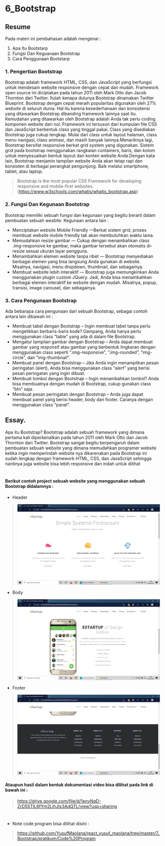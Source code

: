 # 6_Bootstrap 

## Resume
Pada materi ini pembahasan adalah mengenai :

1. Apa Itu Bootstarp
2. Fungsi Dan Keguanaan Bootstrap
3. Cara Penggunaan Bootstarp

### 1. Pengertian Bootstrap
Bootstrap adalah framework HTML, CSS, dan JavaScript yang berfungsi untuk mendesain website responsive dengan cepat dan mudah. Framework open source ini diciptakan pada tahun 2011 oleh Mark Otto dan Jacob Thornton dari Twitter. Itulah kenapa dulunya Bootstrap dinamakan Twitter Blueprint. Bootstrap dengan cepat meraih popularitas digunakan oleh 27% website di seluruh dunia. Hal itu karena kesederhanaan dan konsistensi yang ditawarkan Bootstrap dibanding framework lainnya saat itu. Kemudahan yang ditawarkan oleh Bootstrap adalah Anda tak perlu coding komponen website dari nol. Framework ini tersusun dari kumpulan file CSS dan JavaScript berbentuk class yang tinggal pakai. Class yang disediakan Bootstrap juga cukup lengkap. Mulai dari class untuk layout halaman, class menu navigasi, class animasi, dan masih banyak lainnya.Menariknya lagi, Bootstrap bersifat responsive berkat grid system yang digunakan. Sistem grid pada bootstrap menggunakan rangkaian containers, baris, dan kolom untuk menyesuaikan bentuk layout dan konten website Anda.Dengan kata lain, Bootstrap menjamin tampilan website Anda akan tetap rapi dan konsisten di berbagai perangkat pengunjung. Baik melalui smartphone, tablet, atau laptop.
> Bootstrap is the most popular CSS Framework for developing responsive and mobile-first websites.(https://www.w3schools.com/whatis/whatis_bootstrap.asp)

### 2. Fungsi Dan Kegunaan Bootstrap
Bootstrap memiliki sebuah fungsi dan kegunaan yang begitu berarti dalam pembuatan sebuah wesbite. Kegunaan antara lain :
* Menciptakan website Mobile Friendly —Berkat sistem grid, proses membuat website mobile friendly tak akan membutuhkan waktu lama.
* Memudahkan resize gambar — Cukup dengan menambahkan class .img-responsive ke gambar, maka gambar tersebut akan otomatis di-resize sesuai ukuran layar pengguna.
* Menambahkan elemen website tanpa ribet — Bootstrap menyediakan berbagai elemen yang bisa langsung Anda gunakan di website. Misalnya, navigasi, menu dropdown, thumbnail, dan sebagainya.
* Membuat website lebih interaktif — Bootstrap juga memungkinkan Anda menggunakan plugin custom JQuery. Jadi, Anda bisa menambahkan berbagai elemen interaktif ke website dengan mudah. Misalnya, popup, transisi, image carousel, dan sebagainya.

### 3. Cara Pengunaan Bootstrap
Ada bebarapa cara pengunaan dari sebuah Bootstrap, sebagai contoh antara lain dibawah ini :

* Membuat tabel dengan Bootstrap – Ingin membuat tabel tanpa perlu mengetikkan berbaris-baris kode? Gampang, Anda hanya perlu menggunakan class “table” yang ada di dalam file Bootstrap.
* Mengatur tampilan gambar dengan Bootstrap – Anda dapat membuat gambar yang responsif atau gambar yang berbentuk lingkaran dengan menggunakan class seperti “.img-responsive”, “.img-rounded”, ”img-circle”, dan ”img-thumbnail”.
* Membuat panel dengan Bootstrap – Jika Anda ingin menampilkan pesan peringatan (alert), Anda bisa menggunakan class “alert” yang berisi pesan peringatan yang ingin dibuat.
* Membuat tombol dengan Bootstrap – Ingin menambahkan tombol? Anda bisa membuatnya dengan mudah di Bootstrap, cukup gunakan class “btn” saja.
* Membuat pesan peringatan dengan Bootstrap – Anda juga dapat membuat panel yang berisi header, body dan footer. Caranya dengan menggunakan class “panel”.

## Essay.
Apa itu Bootstrap? Bootstrap adalah sebuah framework yang dimana pertama kali diperkenalkan pada tahun 2011 oleh Mark Otto dan Jacob Thornton dari Twitter. Bootstrap sangat begitu berpengaruh dalam pembuatan sebuah website yang dimana memudahkan programer website ketika ingin memperindah website nya dikarenakan pada Bootstrap ini sudah lengkap dengan framework HTML, CSS, dan JavaScript sehingga nantinya juga website bisa lebih responsive dan indah untuk dilihat
#
#### Berikut contoh project sebuah website yang menggunakan sebuah Bootstrap didalamnya :

* Header
> <img src=".\screenshots\Header.png">

* Body
> <img src=".\screenshots\Body.png">

* Footer
> <img src=".\screenshots\Footer.png">

#### Ataupun hasil dalam bentuk dokumentasi video bisa dilihat pada link di bawah ini :
> https://drive.google.com/file/d/1enyNqD-ZrD5STlL6fYm2LihJIx3AdQTL/view?usp=sharing

#
* Note code program bisa dilihat disini :
>https://github.com/YusufMaolana/react_yusuf_maolana/tree/master/7_Bootstrap/pratikum/Code%20Program